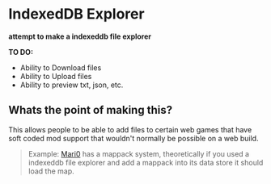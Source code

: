 # IndexedDB Explorer
**attempt to make a indexeddb file explorer**

**TO DO:**
- Ability to Download files
- Ability to Upload files
- Ability to preview txt, json, etc.

## Whats the point of making this?
This allows people to be able to add files to certain web games that have soft coded mod support that wouldn't normally be possible on a web build.
> Example: [Mari0](https://stabyourself.net/mari0) has a mappack system, theoretically if you used a indexeddb file explorer and add a mappack into its data store it should load the map.
